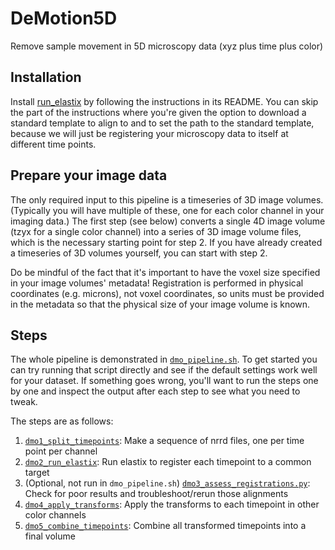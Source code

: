 # DeMotion5D

Remove sample movement in 5D microscopy data (xyz plus time plus color)

## Installation
Install [run_elastix](https://github.com/htem/run_elastix) by following the instructions in its README. You can skip the part of the instructions where you're given the option to download a standard template to align to and to set the path to the standard template, because we will just be registering your microscopy data to itself at different time points.

## Prepare your image data
The only required input to this pipeline is a timeseries of 3D image volumes. (Typically you will have multiple of these, one for each color channel in your imaging data.) The first step (see below) converts a single 4D image volume (tzyx for a single color channel) into a series of 3D image volume files, which is the necessary starting point for step 2. If you have already created a timeseries of 3D volumes yourself, you can start with step 2.

Do be mindful of the fact that it's important to have the voxel size specified in your image volumes' metadata! Registration is performed in physical coordinates (e.g. microns), not voxel coordinates, so units must be provided in the metadata so that the physical size of your image volume is known.

## Steps
The whole pipeline is demonstrated in [`dmo_pipeline.sh`](dmo_pipeline.sh). To get started you can try running that script directly and see if the default settings work well for your dataset. If something goes wrong, you'll want to run the steps one by one and inspect the output after each step to see what you need to tweak.

The steps are as follows:
1. [`dmo1_split_timepoints`](dmo1_split_timepoints.py): Make a sequence of nrrd files, one per time point per channel
1. [`dmo2_run_elastix`](dmo2_run_elastix.sh): Run elastix to register each timepoint to a common target
1. (Optional, not run in `dmo_pipeline.sh`) [`dmo3_assess_registrations.py`](dmo3_assess_registrations.py): Check for poor results and troubleshoot/rerun those alignments
1. [`dmo4_apply_transforms`](dmo4_apply_transforms.sh): Apply the transforms to each timepoint in other color channels
1. [`dmo5_combine_timepoints`](dmo5_combine_timepoints.py): Combine all transformed timepoints into a final volume
